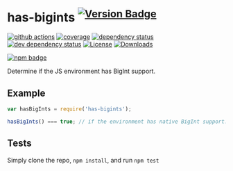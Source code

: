 # has-bigints <sup>[![Version Badge][npm-version-svg]][package-url]</sup>

[![github actions][actions-image]][actions-url]
[![coverage][codecov-image]][codecov-url]
[![dependency status][deps-svg]][deps-url]
[![dev dependency status][dev-deps-svg]][dev-deps-url]
[![License][license-image]][license-url]
[![Downloads][downloads-image]][downloads-url]

[![npm badge][npm-badge-png]][package-url]

Determine if the JS environment has BigInt support.

## Example

```js
var hasBigInts = require('has-bigints');

hasBigInts() === true; // if the environment has native BigInt support. Not polyfillable, not forgeable.
```

## Tests

Simply clone the repo, `npm install`, and run `npm test`

[package-url]: https://npmjs.org/package/has-bigints

[npm-version-svg]: https://versionbadg.es/inspect-js/has-bigints.svg

[deps-svg]: https://david-dm.org/inspect-js/has-bigints.svg

[deps-url]: https://david-dm.org/inspect-js/has-bigints

[dev-deps-svg]: https://david-dm.org/inspect-js/has-bigints/dev-status.svg

[dev-deps-url]: https://david-dm.org/inspect-js/has-bigints#info=devDependencies

[npm-badge-png]: https://nodei.co/npm/has-bigints.png?downloads=true&stars=true

[license-image]: https://img.shields.io/npm/l/has-bigints.svg

[license-url]: LICENSE

[downloads-image]: https://img.shields.io/npm/dm/has-bigints.svg

[downloads-url]: https://npm-stat.com/charts.html?package=has-bigints

[codecov-image]: https://codecov.io/gh/inspect-js/has-bigints/branch/main/graphs/badge.svg

[codecov-url]: https://app.codecov.io/gh/inspect-js/has-bigints/

[actions-image]: https://img.shields.io/endpoint?url=https://github-actions-badge-u3jn4tfpocch.runkit.sh/inspect-js/has-bigints

[actions-url]: https://github.com/inspect-js/has-bigints/actions
